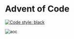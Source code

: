 # Advent of Code

[![Code style: black](https://img.shields.io/badge/code%20style-black-000000.svg)](https://github.com/psf/black)

![aoc](./assets/aoc-2020.gif)
